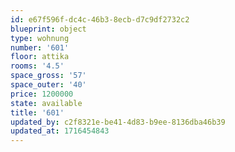 ```yaml
---
id: e67f596f-dc4c-46b3-8ecb-d7c9df2732c2
blueprint: object
type: wohnung
number: '601'
floor: attika
rooms: '4.5'
space_gross: '57'
space_outer: '40'
price: 1200000
state: available
title: '601'
updated_by: c2f8321e-be41-4d83-b9ee-8136dba46b39
updated_at: 1716454843
---
```

